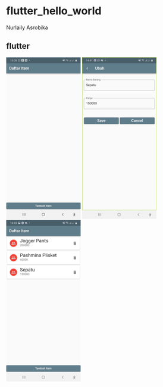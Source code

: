 # flutter_hello_world
Nurlaily Asrobika

## flutter

<img src="img/1.jpeg" alt="1" style="width:200px;"/>
<img src="img/2.jpeg" alt="2" style="width:200px;"/>
<img src="img/3.jpeg" alt="3" style="width:200px;"/>
